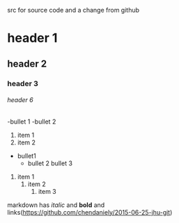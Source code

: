 src for source code and a change from github

# header 1

## header 2

### header 3

###### header 6

-bullet 1
-bullet 2

1. item 1
1. item 2

- bullet1
    - bullet 2
        bullet 3

1. item 1
   1.  item 2
        1. item 3

markdown has *italic* and **bold** and links(https://github.com/chendaniely/2015-06-25-jhu-git)
